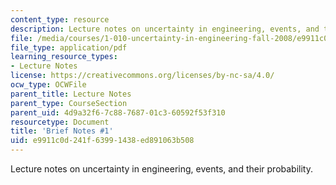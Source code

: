 ```yaml
---
content_type: resource
description: Lecture notes on uncertainty in engineering, events, and their probability.
file: /media/courses/1-010-uncertainty-in-engineering-fall-2008/e9911c0d241f63991438ed891063b508_notes_01.pdf
file_type: application/pdf
learning_resource_types:
- Lecture Notes
license: https://creativecommons.org/licenses/by-nc-sa/4.0/
ocw_type: OCWFile
parent_title: Lecture Notes
parent_type: CourseSection
parent_uid: 4d9a32f6-7c88-7687-01c3-60592f53f310
resourcetype: Document
title: 'Brief Notes #1'
uid: e9911c0d-241f-6399-1438-ed891063b508
---
```

Lecture notes on uncertainty in engineering, events, and their probability.